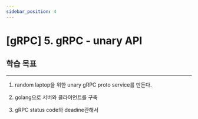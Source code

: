 ```yaml
---
sidebar_position: 4
---
```


# [gRPC] 5. gRPC - unary API

## 학습 목표
---

1. random laptop을 위한 unary gRPC proto service를 만든다.

2. golang으로 서버와 클라이언트를 구축

3. gRPC status code와 deadine관해서